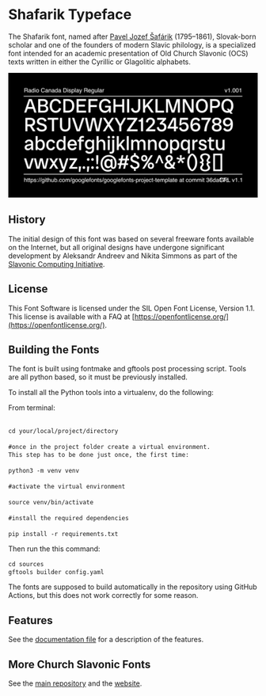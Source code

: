 # Shafarik Typeface

The Shafarik font, named after
[Pavel Jozef Šafárik](https://en.wikipedia.org/wiki/Pavel_Jozef_%C5%A0af%C3%A1rik)
(1795–1861), Slovak-born scholar and one of the founders of modern
Slavic philology, is a specialized font intended for an academic
presentation of Old Church Slavonic (OCS) texts written in either
the Cyrillic or Glagolitic alphabets.

![Sample Image](documentation/image2.png)

## History

The initial design of this font was based on several freeware fonts
available on the Internet, but all original designs have
undergone significant development by Aleksandr Andreev and
Nikita Simmons as part of the
[Slavonic Computing Initiative](https://sci.ponomar.net/fonts.html).

## License

This Font Software is licensed under the SIL Open Font License,
Version 1.1. This license is available with a FAQ at
[https://openfontlicense.org/](https://openfontlicense.org/).

## Building the Fonts

The font is built using fontmake and gftools post processing script. Tools are all python based, so it must be previously installed.

To install all the Python tools into a virtualenv, do the following:

From terminal:

```

cd your/local/project/directory

#once in the project folder create a virtual environment. 
This step has to be done just once, the first time:

python3 -m venv venv

#activate the virtual environment

source venv/bin/activate

#install the required dependencies

pip install -r requirements.txt

```

Then run the this command:

```
cd sources
gftools builder config.yaml
```

The fonts are supposed to build automatically in the repository 
using GitHub Actions, but this does not work correctly 
for some reason.

## Features

See the [documentation file](documentation/DESCRIPTION.en_us.html)
for a description of the features.

## More Church Slavonic Fonts

See the [main repository](https://github.com/typiconman/fonts-cu/issues) and the [website](https://sci.ponomar.net/fonts.html).